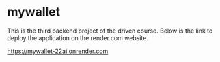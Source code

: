 # mywallet

This is the third backend project of the driven course.
Below is the link to deploy the application on the render.com website.

https://mywallet-22ai.onrender.com
